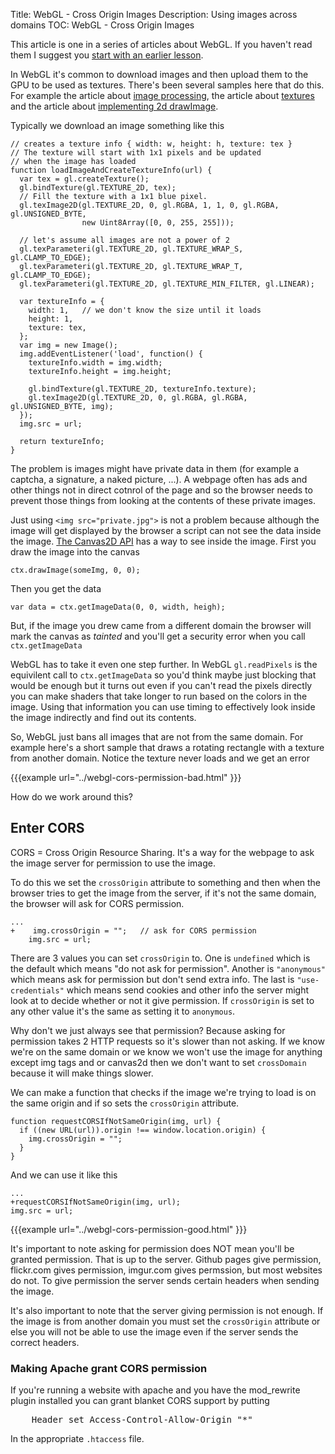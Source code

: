 Title: WebGL - Cross Origin Images
Description: Using images across domains
TOC: WebGL - Cross Origin Images


This article is one in a series of articles about WebGL. If you haven't read
them I suggest you [start with an earlier lesson](webgl-fundamentals.html).

In WebGL it's common to download images and then upload them to the GPU to be
used as textures. There's been several samples here that do this. For
example the article about [image processing](webgl-image-processing.html), the
article about [textures](webgl-3d-textures.html) and the article about
[implementing 2d drawImage](webgl-2d-drawimage.html).

Typically we download an image something like this

    // creates a texture info { width: w, height: h, texture: tex }
    // The texture will start with 1x1 pixels and be updated
    // when the image has loaded
    function loadImageAndCreateTextureInfo(url) {
      var tex = gl.createTexture();
      gl.bindTexture(gl.TEXTURE_2D, tex);
      // Fill the texture with a 1x1 blue pixel.
      gl.texImage2D(gl.TEXTURE_2D, 0, gl.RGBA, 1, 1, 0, gl.RGBA, gl.UNSIGNED_BYTE,
                    new Uint8Array([0, 0, 255, 255]));

      // let's assume all images are not a power of 2
      gl.texParameteri(gl.TEXTURE_2D, gl.TEXTURE_WRAP_S, gl.CLAMP_TO_EDGE);
      gl.texParameteri(gl.TEXTURE_2D, gl.TEXTURE_WRAP_T, gl.CLAMP_TO_EDGE);
      gl.texParameteri(gl.TEXTURE_2D, gl.TEXTURE_MIN_FILTER, gl.LINEAR);

      var textureInfo = {
        width: 1,   // we don't know the size until it loads
        height: 1,
        texture: tex,
      };
      var img = new Image();
      img.addEventListener('load', function() {
        textureInfo.width = img.width;
        textureInfo.height = img.height;

        gl.bindTexture(gl.TEXTURE_2D, textureInfo.texture);
        gl.texImage2D(gl.TEXTURE_2D, 0, gl.RGBA, gl.RGBA, gl.UNSIGNED_BYTE, img);
      });
      img.src = url;

      return textureInfo;
    }

The problem is images might have private data in them (for example a captcha, a signature, a naked picture, ...).
A webpage often has ads and other things not in direct cotnrol of the page and so the browser needs to prevent
those things from looking at the contents of these private images.

Just using `<img src="private.jpg">` is not a problem because although the image will get displayed by
the browser a script can not see the data inside the image. [The Canvas2D API](https://developer.mozilla.org/en-US/docs/Web/API/CanvasRenderingContext2D)
has a way to see inside the image. First you draw the image into the canvas

    ctx.drawImage(someImg, 0, 0);

Then you get the data

    var data = ctx.getImageData(0, 0, width, heigh);

But, if the image you drew came from a different domain the browser will mark the canvas as *tainted* and
you'll get a security error when you call `ctx.getImageData`

WebGL has to take it even one step further. In WebGL `gl.readPixels` is the equivilent call to `ctx.getImageData`
so you'd think maybe just blocking that would be enough but it turns out even if you can't read the pixels
directly you can make shaders that take longer to run based on the colors in the image. Using that information
you can use timing to effectively look inside the image indirectly and find out its contents.

So, WebGL just bans all images that are not from the same domain. For example here's a short sample
that draws a rotating rectangle with a texture from another domain.
Notice the texture never loads and we get an error

{{{example url="../webgl-cors-permission-bad.html" }}}

How do we work around this?

## Enter CORS

CORS = Cross Origin Resource Sharing. It's a way for the webpage to ask the image server for permission
to use the image.

To do this we set the `crossOrigin` attribute to something and then when the browser tries to get the
image from the server, if it's not the same domain, the browser will ask for CORS permission.


    ...
    +    img.crossOrigin = "";   // ask for CORS permission
        img.src = url;

There are 3 values you can set `crossOrigin` to. One is `undefined` which is the default which means
"do not ask for permission". Another is `"anonymous"` which means ask for permission but don't send extra info.
The last is `"use-credentials"` which means send cookies and other info the server might look at to decide
whether or not it give permission. If `crossOrigin` is set to any other value it's the same as setting
it to `anonymous`.

Why don't we just always see that permission? Because asking for permission takes 2 HTTP requests so it's
slower than not asking. If we know we're on the same domain or we know we won't use the image for anything
except img tags and or canvas2d then we don't want to set `crossDomain` because it
will make things slower.

We can make a function that checks if the image we're trying to load is on the same origin and if
so sets the `crossOrigin` attribute.

    function requestCORSIfNotSameOrigin(img, url) {
      if ((new URL(url)).origin !== window.location.origin) {
        img.crossOrigin = "";
      }
    }

And we can use it like this

    ...
    +requestCORSIfNotSameOrigin(img, url);
    img.src = url;


{{{example url="../webgl-cors-permission-good.html" }}}

It's important to note asking for permission does NOT mean you'll be granted permission.
That is up to the server. Github pages give permission, flickr.com gives permission,
imgur.com gives permssion, but most websites do not. To give permission the server
sends certain headers when sending the image.

It's also important to note that the server giving permission is not enough. If the
image is from another domain you must set the `crossOrigin` attribute or else you
will not be able to use the image even if the server sends the correct headers.

<div class="webgl_bottombar">
<h3>Making Apache grant CORS permission</h3>
<p>If you're running a website with apache and you have the mod_rewrite plugin installed
you can grant blanket CORS support by putting</p>
<pre class="prettyprint">
    Header set Access-Control-Allow-Origin "*"
</pre>
<p>
In the appropriate <code>.htaccess</code> file.
</p>
</div>

